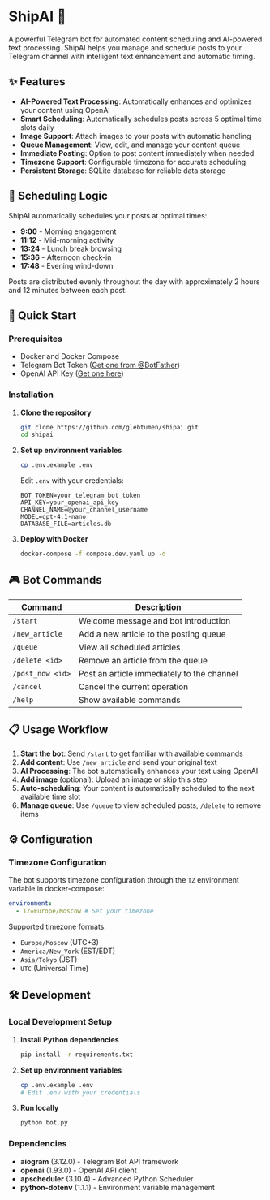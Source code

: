 # ShipAI 🚢

A powerful Telegram bot for automated content scheduling and AI-powered text processing. ShipAI helps you manage and schedule posts to your Telegram channel with intelligent text enhancement and automatic timing.

## ✨ Features

- **AI-Powered Text Processing**: Automatically enhances and optimizes your content using OpenAI
- **Smart Scheduling**: Automatically schedules posts across 5 optimal time slots daily
- **Image Support**: Attach images to your posts with automatic handling
- **Queue Management**: View, edit, and manage your content queue
- **Immediate Posting**: Option to post content immediately when needed
- **Timezone Support**: Configurable timezone for accurate scheduling
- **Persistent Storage**: SQLite database for reliable data storage

## 🎯 Scheduling Logic

ShipAI automatically schedules your posts at optimal times:

- **9:00** - Morning engagement
- **11:12** - Mid-morning activity
- **13:24** - Lunch break browsing
- **15:36** - Afternoon check-in
- **17:48** - Evening wind-down

Posts are distributed evenly throughout the day with approximately 2 hours and 12 minutes between each post.

## 🚀 Quick Start

### Prerequisites

- Docker and Docker Compose
- Telegram Bot Token ([Get one from @BotFather](https://t.me/botfather))
- OpenAI API Key ([Get one here](https://platform.openai.com/api-keys))

### Installation

1. **Clone the repository**

   ```bash
   git clone https://github.com/glebtumen/shipai.git
   cd shipai
   ```

2. **Set up environment variables**

   ```bash
   cp .env.example .env
   ```

   Edit `.env` with your credentials:

   ```env
   BOT_TOKEN=your_telegram_bot_token
   API_KEY=your_openai_api_key
   CHANNEL_NAME=@your_channel_username
   MODEL=gpt-4.1-nano
   DATABASE_FILE=articles.db
   ```

3. **Deploy with Docker**
   ```bash
   docker-compose -f compose.dev.yaml up -d
   ```

## 🎮 Bot Commands

| Command          | Description                                |
| ---------------- | ------------------------------------------ |
| `/start`         | Welcome message and bot introduction       |
| `/new_article`   | Add a new article to the posting queue     |
| `/queue`         | View all scheduled articles                |
| `/delete <id>`   | Remove an article from the queue           |
| `/post_now <id>` | Post an article immediately to the channel |
| `/cancel`        | Cancel the current operation               |
| `/help`          | Show available commands                    |

## 📋 Usage Workflow

1. **Start the bot**: Send `/start` to get familiar with available commands
2. **Add content**: Use `/new_article` and send your original text
3. **AI Processing**: The bot automatically enhances your text using OpenAI
4. **Add image** (optional): Upload an image or skip this step
5. **Auto-scheduling**: Your content is automatically scheduled to the next available time slot
6. **Manage queue**: Use `/queue` to view scheduled posts, `/delete` to remove items

## ⚙️ Configuration

### Timezone Configuration

The bot supports timezone configuration through the `TZ` environment variable in docker-compose:

```yaml
environment:
  - TZ=Europe/Moscow # Set your timezone
```

Supported timezone formats:

- `Europe/Moscow` (UTC+3)
- `America/New_York` (EST/EDT)
- `Asia/Tokyo` (JST)
- `UTC` (Universal Time)

## 🛠️ Development

### Local Development Setup

1. **Install Python dependencies**

   ```bash
   pip install -r requirements.txt
   ```

2. **Set up environment variables**

   ```bash
   cp .env.example .env
   # Edit .env with your credentials
   ```

3. **Run locally**
   ```bash
   python bot.py
   ```

### Dependencies

- **aiogram** (3.12.0) - Telegram Bot API framework
- **openai** (1.93.0) - OpenAI API client
- **apscheduler** (3.10.4) - Advanced Python Scheduler
- **python-dotenv** (1.1.1) - Environment variable management
